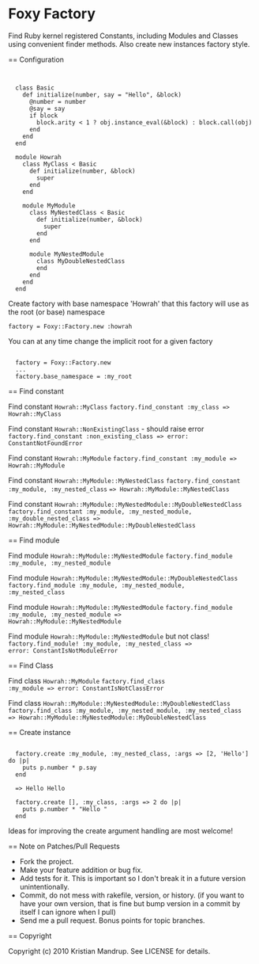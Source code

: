 # Foxy Factory #

Find Ruby kernel registered Constants, including Modules and Classes using convenient finder methods. 
Also create new instances factory style.

== Configuration

<pre><code>

  class Basic
    def initialize(number, say = "Hello", &block)
      @number = number
      @say = say
      if block
        block.arity < 1 ? obj.instance_eval(&block) : block.call(obj)
      end        
    end
  end

  module Howrah  
    class MyClass < Basic
      def initialize(number, &block)
        super
      end
    end

    module MyModule
      class MyNestedClass < Basic
        def initialize(number, &block)
          super
        end
      end

      module MyNestedModule
        class MyDoubleNestedClass
        end
      end
    end
  end  
</code></pre>

Create factory with base namespace 'Howrah' that this factory will use as the root (or base) namespace

<code>factory = Foxy::Factory.new :howrah</code>

You can at any time change the implicit root for a given factory
<pre><code>
  factory = Foxy::Factory.new
  ...
  factory.base_namespace = :my_root
</code></pre>

== Find constant

Find constant `Howrah::MyClass`
<code>factory.find_constant :my_class
=> Howrah::MyClass</code>

Find constant `Howrah::NonExistingClass` - should raise error
<code>factory.find_constant :non_existing_class
=> error: ConstantNotFoundError</code>

Find constant `Howrah::MyModule`
<code>factory.find_constant :my_module
=> Howrah::MyModule</code>

Find constant `Howrah::MyModule::MyNestedClass`
<code>factory.find_constant :my_module, :my_nested_class</code>
<code>=> Howrah::MyModule::MyNestedClass</code>

Find constant `Howrah::MyModule::MyNestedModule::MyDoubleNestedClass`
<code>factory.find_constant :my_module, :my_nested_module, :my_double_nested_class
=> Howrah::MyModule::MyNestedModule::MyDoubleNestedClass</code>

== Find module

Find module `Howrah::MyModule::MyNestedModule`
<code>factory.find_module :my_module, :my_nested_module</code>

Find module `Howrah::MyModule::MyNestedModule::MyDoubleNestedClass`
<code>factory.find_module :my_module, :my_nested_module, :my_nested_class</code>

Find module `Howrah::MyModule::MyNestedModule`
<code>factory.find_module :my_module, :my_nested_module
=> Howrah::MyModule::MyNestedModule</code>

Find module `Howrah::MyModule::MyNestedModule` but not class!
<code>factory.find_module! :my_module, :my_nested_class
=> error: ConstantIsNotModuleError</code>

== Find Class

Find class `Howrah::MyModule`
<code>factory.find_class :my_module
=> error: ConstantIsNotClassError</code>

Find class `Howrah::MyModule::MyNestedModule::MyDoubleNestedClass`
<code>factory.find_class :my_module, :my_nested_module, :my_nested_class
=> Howrah::MyModule::MyNestedModule::MyDoubleNestedClass</code>

== Create instance

<pre><code>
  factory.create :my_module, :my_nested_class, :args => [2, 'Hello'] do |p|
    puts p.number * p.say
  end 
  
  => Hello Hello

  factory.create [], :my_class, :args => 2 do |p|
    puts p.number * "Hello "
  end 
</code></pre>

Ideas for improving the create argument handling are most welcome!

== Note on Patches/Pull Requests
 
* Fork the project.
* Make your feature addition or bug fix.
* Add tests for it. This is important so I don't break it in a
  future version unintentionally.
* Commit, do not mess with rakefile, version, or history.
  (if you want to have your own version, that is fine but bump version in a commit by itself I can ignore when I pull)
* Send me a pull request. Bonus points for topic branches.

== Copyright

Copyright (c) 2010 Kristian Mandrup. See LICENSE for details.
